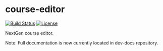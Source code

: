 # course-editor

[![Build Status](https://dalaran.oli.cmu.edu/jenkins/buildStatus/icon?job=course-editor)](https://dalaran.oli.cmu.edu/jenkins/job/course-editor/)
[![License](https://img.shields.io/badge/license-MIT-green.svg)](https://github.com/Simon-Initiative/course-editor/blob/master/LICENSE)

NextGen course editor.

Note: Full documentation is now currently located in dev-docs repository.
